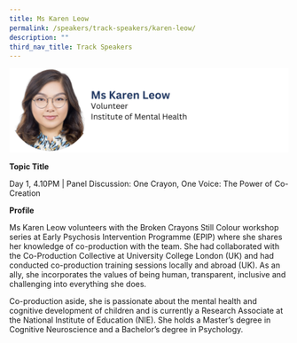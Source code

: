 ```yaml
---
title: Ms Karen Leow
permalink: /speakers/track-speakers/karen-leow/
description: ""
third_nav_title: Track Speakers
---
```

<div style="display: flex; flex-wrap: wrap;">
  <div style="flex-basis: 100%; max-width: 100%;">
    <img alt="track speakers 1" src="/images/SpeakersPhoto/karenleow.png">
  </div>
	</div>
	
<b>Topic Title</b>

<p id="left">Day 1, 4.10PM | Panel Discussion: One Crayon, One Voice: The Power of Co-Creation  </p>

<b>Profile</b>	

Ms Karen Leow volunteers with the Broken Crayons Still Colour workshop series at Early Psychosis Intervention Programme (EPIP) where she shares her knowledge of co-production with the team. She had collaborated with the Co-Production Collective at University College London (UK) and had conducted co-production training sessions locally and abroad (UK). As an ally, she incorporates the values of being human, transparent, inclusive and challenging into everything she does. 
	
Co-production aside, she is passionate about the mental health and cognitive development of children and is currently a Research Associate at the National Institute of Education (NIE). She holds a Master’s degree in Cognitive Neuroscience and a Bachelor’s degree in Psychology.